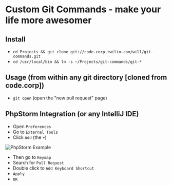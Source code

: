 # Custom Git Commands - make your life more awesomer

## Install
 * `cd Projects && git clone git://code.corp.twilio.com/will/git-commands.git`
 * `cd /usr/local/bin && ln -s ~/Projects/git-commands/git-*` 

## Usage (from within any git directory [cloned from code.corp])
 * `git open` (open the "new pull request" page)

## PhpStorm Integration (or any IntelliJ IDE)
 * Open `Preferences`
 * Go to `External Tools`
 * Click `Add` (the `+`)

![PhpStorm Example](https://code.corp.twilio.com/will/git-commands/raw/master/screenshots/git-open-php-storm.png)
 * Then go to `Keymap`
 * Search for `Pull Request`
 * Double click to `Add Keyboard Shortcut`
 * `Apply`
 * `OK`
